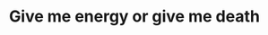 ---
pid: llg173
title: Give me energy or give me death
location_transcription: Somewhere sunny
coordinates: "[-75.139749358633, 39.952755402104]"
zipcode: '19119'
gen_neighborhood: Northwest Philadelphia
neighborhood: Mount Airy
outside_phl: 
age: '15'
age_range: 13-19
instagram: 
image_file_name: llg_173.jpg
proposal_transcription: It's a statue of Elon Musk in the same position as the statue
  of liberty, but holding solar panels, providing energy. The energy can then be transferred
  to any thing that will provide a good symbiotic press relation. Like an orphanage,
  or a homeless shelter, or a failing, yet iconic Philly small business.
topic: Environment,Technology,Sustainability
topic_summary: 0, 0, 0
type: Infrastructure,Space,Sculpture Statue
keywords_other: Elon Musk, Solar Panel, Solar Power.
credit: Dashiell
image_labels: 
twitter: 
facebook: 
permalink: "/monuments/llg173/"
layout: item-page
---